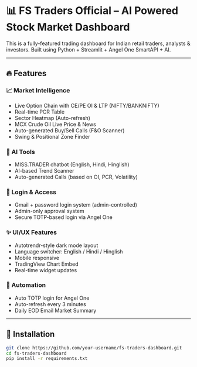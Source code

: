 # 📊 FS Traders Official – AI Powered Stock Market Dashboard

This is a fully-featured trading dashboard for Indian retail traders, analysts & investors. Built using Python + Streamlit + Angel One SmartAPI + AI.

---

## 🔥 Features

### 📈 Market Intelligence
- Live Option Chain with CE/PE OI & LTP (NIFTY/BANKNIFTY)
- Real-time PCR Table
- Sector Heatmap (Auto-refresh)
- MCX Crude Oil Live Price & News
- Auto-generated Buy/Sell Calls (F&O Scanner)
- Swing & Positional Zone Finder

### 🤖 AI Tools
- MISS.TRADER chatbot (English, Hindi, Hinglish)
- AI-based Trend Scanner
- Auto-generated Calls (based on OI, PCR, Volatility)

### 👤 Login & Access
- Gmail + password login system (admin-controlled)
- Admin-only approval system
- Secure TOTP-based login via Angel One

### ✨ UI/UX Features
- Autotrendr-style dark mode layout
- Language switcher: English / Hindi / Hinglish
- Mobile responsive
- TradingView Chart Embed
- Real-time widget updates

### 📧 Automation
- Auto TOTP login for Angel One
- Auto-refresh every 3 minutes
- Daily EOD Email Market Summary

---

## 🚀 Installation

```bash
git clone https://github.com/your-username/fs-traders-dashboard.git
cd fs-traders-dashboard
pip install -r requirements.txt
